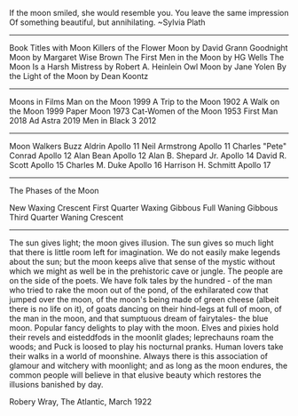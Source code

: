 If the moon smiled, she would resemble you. You leave the same impression Of something beautiful, but annihilating.
~Sylvia Plath

---

Book Titles with Moon
Killers of the Flower Moon by David Grann
Goodnight Moon by Margaret Wise Brown
The First Men in the Moon by HG Wells
The Moon Is a Harsh Mistress by Robert A. Heinlein
Owl Moon by Jane Yolen
By the Light of the Moon by Dean Koontz

---

Moons in Films
Man on the Moon 1999
A Trip to the Moon 1902
A Walk on the Moon 1999
Paper Moon 1973
Cat-Women of the Moon 1953
First Man 2018
Ad Astra 2019
Men in Black 3 2012

---

Moon Walkers
Buzz Aldrin Apollo 11
Neil Armstrong Apollo 11
Charles "Pete" Conrad Apollo 12
Alan Bean Apollo 12
Alan B. Shepard Jr. Apollo 14
David R. Scott Apollo 15
Charles M. Duke Apollo 16
Harrison H. Schmitt Apollo 17

---

The Phases of the Moon

New
Waxing Crescent
First Quarter
Waxing Gibbous
Full
Waning Gibbous
Third Quarter
Waning Crescent

---

The sun gives light; the moon gives illusion. The sun gives so much light that there is little room left for imagination. We do not easily make legends about the sun; but the moon keeps alive that sense of the mystic without which we might as well be in the prehistoric cave or jungle. The people are on the side of the poets. We have folk tales by the hundred - of the man who tried to rake the moon out of the pond, of the exhilarated cow that jumped over the moon, of the moon's being made of green cheese (albeit there is no life on it), of goats dancing on their hind-legs at full of moon, of the man in the moon, and that sumptuous dream of fairytales- the blue moon. Popular fancy delights to play with the moon. Elves and pixies hold their revels and eisteddfods in the moonlit glades; leprechauns roam the woods; and Puck is loosed to play his nocturnal pranks. Human lovers take their walks in a world of moonshine. Always there is this association of glamour and witchery with moonlight; and as long as the moon endures, the common people will believe in that elusive beauty which restores the illusions banished by day.

Robery Wray, The Atlantic, March 1922




